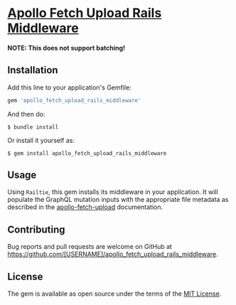 # [Apollo Fetch Upload Rails Middleware](http://abe.land/ruby/rails/code/2017/11/05/rails-apollo-fetch-upload-middleware.html)

**NOTE: This does not support batching!**

## Installation

Add this line to your application's Gemfile:

```ruby
gem 'apollo_fetch_upload_rails_middleware'
```

And then do:

    $ bundle install

Or install it yourself as:

    $ gem install apollo_fetch_upload_rails_middleware

## Usage

Using `Railtie`, this gem installs its middleware in your application. It will populate the GraphQL mutation inputs with the appropriate file metadata as described in the [apollo-fetch-upload](https://github.com/apollographql/apollo-fetch/tree/master/packages/apollo-fetch-upload) documentation.

## Contributing

Bug reports and pull requests are welcome on GitHub at https://github.com/[USERNAME]/apollo_fetch_upload_rails_middleware.

## License

The gem is available as open source under the terms of the [MIT License](http://opensource.org/licenses/MIT).
